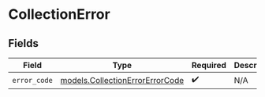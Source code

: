 # CollectionError


## Fields

| Field                                                                    | Type                                                                     | Required                                                                 | Description                                                              |
| ------------------------------------------------------------------------ | ------------------------------------------------------------------------ | ------------------------------------------------------------------------ | ------------------------------------------------------------------------ |
| `error_code`                                                             | [models.CollectionErrorErrorCode](../models/collectionerrorerrorcode.md) | :heavy_check_mark:                                                       | N/A                                                                      |